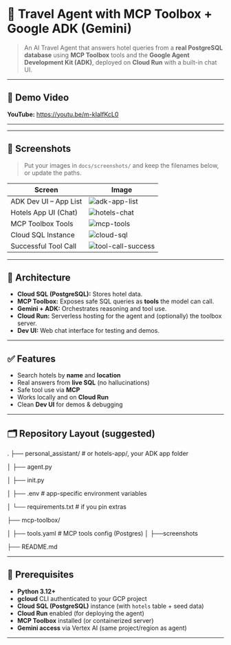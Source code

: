 # 🧭 Travel Agent with MCP Toolbox + Google ADK (Gemini)

> An AI Travel Agent that answers hotel queries from a **real PostgreSQL database** using **MCP Toolbox** tools and the **Google Agent Development Kit (ADK)**, deployed on **Cloud Run** with a built-in chat UI.

---

## 🎥 Demo Video

**YouTube:** https://youtu.be/m-kIaIfKcL0

---

---

## 📸 Screenshots

> Put your images in `docs/screenshots/` and keep the filenames below, or update the paths.

| Screen | Image |
|---|---|
| ADK Dev UI – App List | ![adk-app-list](docs/screenshots/adk-app-list.png) |
| Hotels App UI (Chat) | ![hotels-chat](docs/screenshots/hotels-chat.png) |
| MCP Toolbox Tools | ![mcp-tools](docs/screenshots/mcp-tools.png) |
| Cloud SQL Instance | ![cloud-sql](docs/screenshots/cloud-sql.png) |
| Successful Tool Call | ![tool-call-success](docs/screenshots/tool-call-success.png) |

---

## 🧱 Architecture

- **Cloud SQL (PostgreSQL):** Stores hotel data.
- **MCP Toolbox:** Exposes safe SQL queries as **tools** the model can call.
- **Gemini + ADK:** Orchestrates reasoning and tool use.
- **Cloud Run:** Serverless hosting for the agent and (optionally) the toolbox server.
- **Dev UI:** Web chat interface for testing and demos.

---

## ✅ Features

- Search hotels by **name** and **location**
- Real answers from **live SQL** (no hallucinations)
- Safe tool use via **MCP**
- Works locally and on **Cloud Run**
- Clean **Dev UI** for demos & debugging

---

## 🗂️ Repository Layout (suggested)

.
├── personal_assistant/ # or hotels-app/, your ADK app folder

│ ├── agent.py

│ ├── init.py

│ ├── .env # app-specific environment variables

│ └── requirements.txt # if you pin extras

├── mcp-toolbox/

│ ├── tools.yaml # MCP tools config (Postgres)
│
├──screenshots

├── README.md 


---

## 🔧 Prerequisites

- **Python 3.12+**
- **gcloud** CLI authenticated to your GCP project
- **Cloud SQL (PostgreSQL)** instance (with `hotels` table + seed data)
- **Cloud Run** enabled (for deploying the agent)
- **MCP Toolbox** installed (or containerized server)
- **Gemini access** via Vertex AI (same project/region as agent)

---
